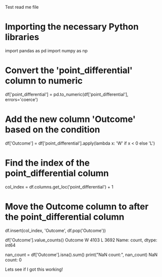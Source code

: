 Test read me file

# Importing the necessary Python libraries
import pandas as pd
import numpy as np

# Convert the 'point_differential' column to numeric
df['point_differential'] = pd.to_numeric(df['point_differential'], errors='coerce')

# Add the new column 'Outcome' based on the condition
df['Outcome'] = df['point_differential'].apply(lambda x: 'W' if x < 0 else 'L')

# Find the index of the point_differential column
col_index = df.columns.get_loc('point_differential') + 1

# Move the Outcome column to after the point_differential column
df.insert(col_index, 'Outcome', df.pop('Outcome'))

df['Outcome'].value_counts()
Outcome
W    4103
L    3692
Name: count, dtype: int64

nan_count = df['Outcome'].isna().sum()
print("NaN count:", nan_count)
NaN count: 0

Lets see if I got this working!

